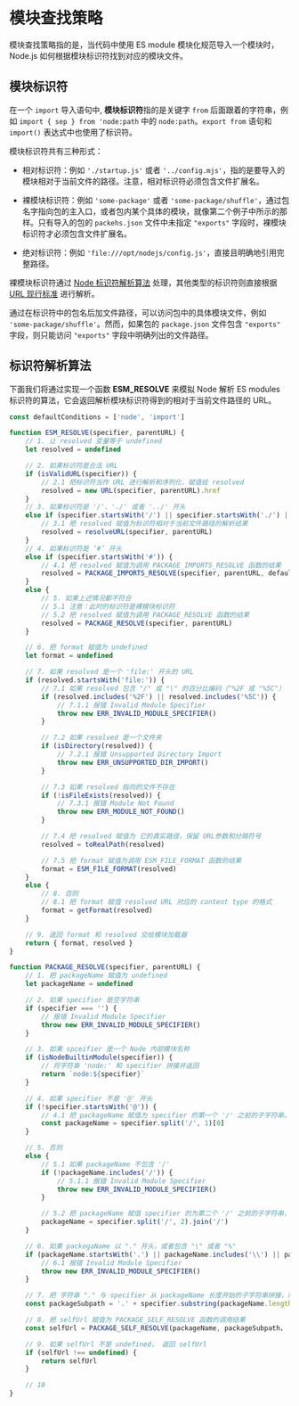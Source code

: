 # 模块查找策略

模块查找策略指的是，当代码中使用 ES module 模块化规范导入一个模块时，Node.js 如何根据模块标识符找到对应的模块文件。

## 模块标识符

在一个 ```import``` 导入语句中, **模块标识符**指的是关键字 ```from``` 后面跟着的字符串，例如 ```import { sep } from 'node:path``` 中的 ```node:path```。```export from``` 语句和 ```import()``` 表达式中也使用了标识符。

模块标识符共有三种形式：

* 相对标识符：例如 ```'./startup.js'``` 或者 ```'../config.mjs'```，指的是要导入的模块相对于当前文件的路径。注意，相对标识符必须包含文件扩展名。

* 裸模块标识符：例如 ```'some-package'``` 或者 ```'some-package/shuffle'```，通过包名字指向包的主入口，或者包内某个具体的模块，就像第二个例子中所示的那样。只有导入的包的 ```packehs.json``` 文件中未指定 ```"exports"``` 字段时，裸模块标识符才必须包含文件扩展名。

* 绝对标识符：例如 ```'file:///opt/nodejs/config.js'```，直接且明确地引用完整路径。

裸模块标识符通过 [Node 标识符解析算法](#标识符解析算法) 处理，其他类型的标识符则直接根据 [URL 现行标准](https://url.spec.whatwg.org/) 进行解析。

通过在标识符中的包名后加文件路径，可以访问包中的具体模块文件，例如 ```'some-package/shuffle'```。然而，如果包的 ```package.json``` 文件包含 ```"exports"``` 字段，则只能访问 ```"exports"``` 字段中明确列出的文件路径。

## 标识符解析算法

下面我们将通过实现一个函数 **ESM_RESOLVE** 来模拟 Node 解析 ES modules 标识符的算法，它会返回解析模块标识符得到的相对于当前文件路径的 URL。

```js
const defaultConditions = ['node', 'import']

function ESM_RESOLVE(specifier, parentURL) {
    // 1. 让 resolved 变量等于 undefined
    let resolved = undefined

    // 2. 如果标识符是合法 URL
    if (isValidURL(specifier)) {
        // 2.1 把标识符当作 URL 进行解析和序列化，赋值给 resolved
        resolved = new URL(specifier, parentURL).href
    }
    // 3. 如果标识符是 '/'、'./' 或者 '../' 开头
    else if (specifier.startsWith('/') || specifier.startsWith('./') || specifier.startsWith('../')) {
        // 3.1 把 resolved 赋值为标识符相对于当前文件路径的解析结果
        resolved = resolveURL(specifier, parentURL)
    }
    // 4. 如果标识符是 ‘#’ 开头
    else if (specifier.startsWith('#')) {
        // 4.1 把 resolved 赋值为调用 PACKAGE_IMPORTS_RESOLVE 函数的结果
        resolved = PACKAGE_IMPORTS_RESOLVE(specifier, parentURL, defaultConditions)
    }
    else {
        // 5. 如果上述情况都不符合
        // 5.1 注意：此时的标识符是裸模块标识符
        // 5.2 把 resolved 赋值为调用 PACKAGE_RESOLVE 函数的结果
        resolved = PACKAGE_RESOLVE(specifier, parentURL)
    }

    // 6. 把 format 赋值为 undefined
    let format = undefined

    // 7. 如果 resolved 是一个 'file:' 开头的 URL
    if (resolved.startsWith('file:')) {
        // 7.1 如果 resolved 包含 "/" 或 "\" 的百分比编码（"%2F 或 "%5C"）
        if (resolved.includes('%2F') || resolved.includes('%5C')) {
            // 7.1.1 报错 Invalid Module Specifier
            throw new ERR_INVALID_MODULE_SPECIFIER()
        }

        // 7.2 如果 resolved 是一个文件夹
        if (isDirectory(resolved)) {
            // 7.2.1 报错 Unsupported Directory Import
            throw new ERR_UNSUPPORTED_DIR_IMPORT()
        }

        // 7.3 如果 resolved 指向的文件不存在
        if (!isFileExists(resolved)) {
            // 7.3.1 报错 Module Not Found
            throw new ERR_MODULE_NOT_FOUND()
        }

        // 7.4 把 resolved 赋值为 它的真实路径，保留 URL参数和分隔符号
        resolved = toRealPath(resolved)

        // 7.5 把 format 赋值为调用 ESM_FILE_FORMAT 函数的结果
        format = ESM_FILE_FORMAT(resolved)
    }
    else {
        // 8. 否则
        // 8.1 把 format 赋值 resolved URL 对应的 content type 的格式
        format = getFormat(resolved)
    }

    // 9. 返回 format 和 resolved 交给模块加载器
    return { format, resolved }
}

function PACKAGE_RESOLVE(specifier, parentURL) {
    // 1. 把 packageName 赋值为 undefined
    let packageName = undefined

    // 2. 如果 specifier 是空字符串
    if (specifier === '') {
        // 报错 Invalid Module Specifier
        throw new ERR_INVALID_MODULE_SPECIFIER()
    }

    // 3. 如果 spceifier 是一个 Node 内部模块名称
    if (isNodeBuiltinModule(specifier)) {
        // 将字符串 'node:' 和 specifier 拼接并返回
        return `node:${specifier}`
    }

    // 4. 如果 specifier 不是 '@' 开头
    if (!specifier.startsWith('@')) {
        // 4.1 把 packageName 赋值为 specifier 的第一个 '/' 之前的子字符串，没有就是它自己
        const packageName = specifier.split('/', 1)[0]
    }

    // 5. 否则
    else {
        // 5.1 如果 packageName 不包含 '/'
        if (!packageName.includes('/')) {
            // 5.1.1 报错 Invalid Module Specifier
            throw new ERR_INVALID_MODULE_SPECIFIER()
        }

        // 5.2 把 packageName 赋值 specifier 的为第二个 '/' 之前的子字符串，没有就是它自己
        packageName = specifier.split('/', 2).join('/')
    }

    // 6. 如果 packegaName 以 "." 开头，或者包含 "\" 或者 "%"
    if (packageName.startsWith('.') || packageName.includes('\\') || packageName.includes('%')) {
        // 6.1 报错 Invalid Module Specifier
        throw new ERR_INVALID_MODULE_SPECIFIER()
    }

    // 7. 把 字符串 "." 与 specifier 从 packageName 长度开始的子字符串拼接，赋值给 packegeSubpath  
    const packageSubpath = '.' + specifier.substring(packageName.length)

    // 8. 把 selfUrl 赋值为 PACKAGE_SELF_RESOLVE 函数的调用结果
    const selfUrl = PACKAGE_SELF_RESOLVE(packageName, packageSubpath， parentURL)

    // 9. 如果 selfUrl 不是 undefined， 返回 selfUrl
    if (selfUrl !== undefined) {
        return selfUrl
    }

    // 10
}
```